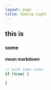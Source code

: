 ```yaml
---
layout: page
title: Gaming night
---
```



## this is 

### some 

#### mean markdown

```javascript
// with some code!
if (true) {

}
```
